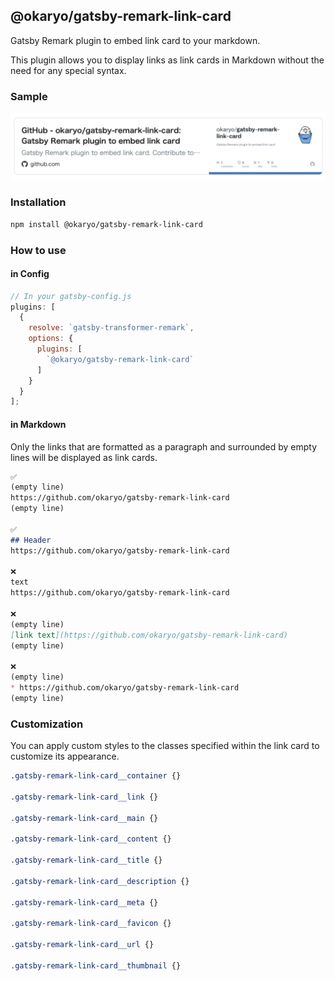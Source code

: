 ## @okaryo/gatsby-remark-link-card
Gatsby Remark plugin to embed link card to your markdown.

This plugin allows you to display links as link cards in Markdown without the need for any special syntax.

### Sample
![Smaple](./docs/sample.png)

### Installation
```sh
npm install @okaryo/gatsby-remark-link-card
```

### How to use
#### in Config
```js
// In your gatsby-config.js
plugins: [
  {
    resolve: `gatsby-transformer-remark`,
    options: {
      plugins: [
        `@okaryo/gatsby-remark-link-card`
      ]
    }
  }
];
```
#### in Markdown
Only the links that are formatted as a paragraph and surrounded by empty lines will be displayed as link cards.

```md
✅
(empty line)
https://github.com/okaryo/gatsby-remark-link-card
(empty line)

✅
## Header
https://github.com/okaryo/gatsby-remark-link-card

❌
text
https://github.com/okaryo/gatsby-remark-link-card

❌
(empty line)
[link text](https://github.com/okaryo/gatsby-remark-link-card)
(empty line)

❌
(empty line)
* https://github.com/okaryo/gatsby-remark-link-card
(empty line)
```

### Customization
You can apply custom styles to the classes specified within the link card to customize its appearance.

```css
.gatsby-remark-link-card__container {}

.gatsby-remark-link-card__link {}

.gatsby-remark-link-card__main {}

.gatsby-remark-link-card__content {}

.gatsby-remark-link-card__title {}

.gatsby-remark-link-card__description {}

.gatsby-remark-link-card__meta {}

.gatsby-remark-link-card__favicon {}

.gatsby-remark-link-card__url {}

.gatsby-remark-link-card__thumbnail {}
```
